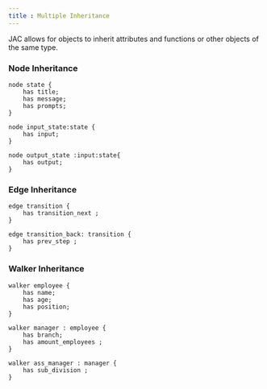 ```yaml
---
title : Multiple Inheritance 
---
```

JAC allows for objects to inherit attributes and functions or other objects of the same type.

### Node Inheritance
```jac
node state {
    has title;
    has message;
    has prompts;
}

node input_state:state {
    has input;
}

node output_state :input:state{
    has output;
}
```

### Edge Inheritance

```jac 
edge transition {
    has transition_next ;
}

edge transition_back: transition {
    has prev_step ;
}
```

### Walker Inheritance

```jac 
walker employee {
    has name;
    has age;
    has position;
}

walker manager : employee { 
    has branch;
    has amount_employees ;
}

walker ass_manager : manager {
    has sub_division ;
}
```